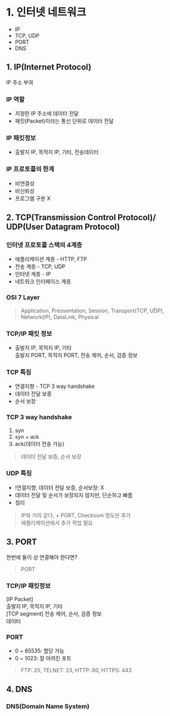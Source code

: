 # 1. 인터넷 네트워크
- IP  
- TCP, UDP
- PORT
- DNS 
## 1. IP(Internet Protocol)
IP 주소 부여
### IP 역할
- 지정한 IP 주소에 데이터 전달
- 패킷(Packet)이라는 통신 단위로 데이터 전달
### IP 패킷정보
- 출발지 IP, 목적지 IP, 기타, 전송데이터
### IP 프로토콜의 한계
- 비연결성
- 비신뢰성
- 프로그램 구분 X

## 2. TCP(Transmission Control Protocol)/ UDP(User Datagram Protocol)
### 인터넷 프로토콜 스택의 4계층
- 애플리케이션 계층 - HTTP, FTP  
- 전송 계층 - TCP, UDP
- 인터넷 계층 - IP
- 네트워크 인터페이스 계층
### OSI 7 Layer
> Application, Pressentation, Session, Transport(TCP, UDP), Network(IP), DataLink, Physical
### TCP/IP 패킷 정보
- 출발지 IP, 목적지 IP, 기타  
출발지 PORT, 목적지 PORT, 전송 제어, 순서, 검증 정보
### TCP 특징
- 연결지향 - TCP 3 way handshake
- 데이터 전달 보증
- 순서 보장
### TCP 3 way handshake
1. syn
2. syn + ack
3. ack(데이터 전송 가능)
> 데이터 전달 보증, 순서 보장

### UDP 특징
- !연결지향, 데이터 전달 보증, 순서보장: X
- 데이터 전달 및 순서가 보장되지 않지만, 단순하고 빠름
- 정리
> IP와 거의 같다, + PORT, Checksum 정도만 추가  
애플리케이션에서 추가 작업 필요

## 3. PORT
한번에 둘이 상 연결해야 한다면?
> PORT
### TCP/IP 패킷정보
[IP Packet]  
출발지 IP, 목적지 IP, 기타  
    [TCP segment]
    전송 제어, 순서, 검증 정보  
    데이터
### PORT
- 0 ~ 65535: 할당 가능
- 0 ~ 1023: 잘 아려진 포트
> FTP: 20, TELNET: 23, HTTP: 80, HTTPS: 443

## 4. DNS
### DNS(Domain Name System)